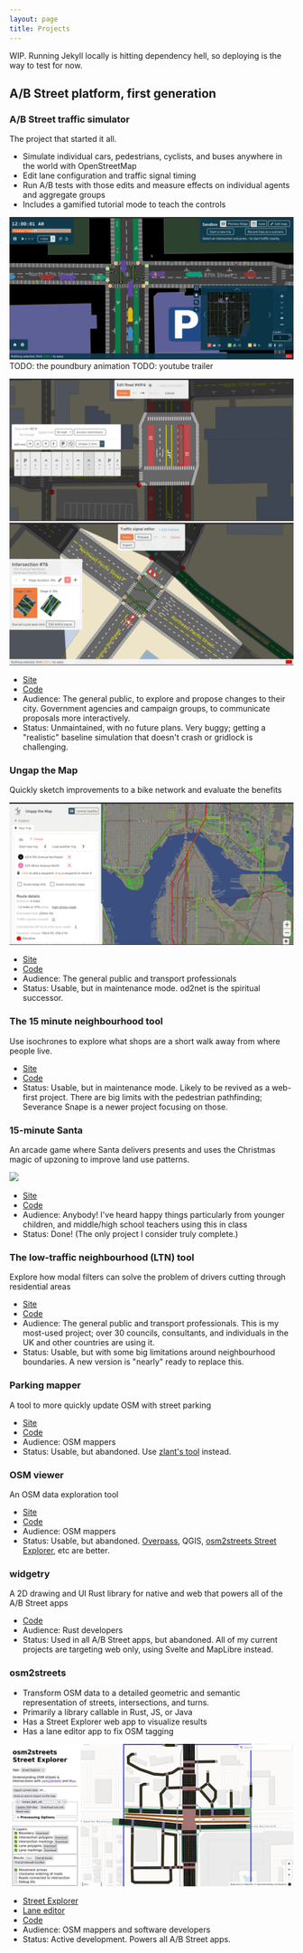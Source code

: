 ```yaml
---
layout: page
title: Projects
---
```


WIP. Running Jekyll locally is hitting dependency hell, so deploying is the way to test for now.

## A/B Street platform, first generation

### A/B Street traffic simulator

The project that started it all.

- Simulate individual cars, pedestrians, cyclists, and buses anywhere in the world with OpenStreetMap
- Edit lane configuration and traffic signal timing
- Run A/B tests with those edits and measure effects on individual agents and aggregate groups
- Includes a gamified tutorial mode to teach the controls

![](traffic_sim.gif)
TODO: the poundbury animation
TODO: youtube trailer

![](edit_roads.gif)
![](edit_signals.gif)

- [Site](https://traffic.abstreet.org)
- [Code](https://github.com/a-b-street/abstreet/tree/main/apps/game)
- Audience: The general public, to explore and propose changes to their city. Government agencies and campaign groups, to communicate proposals more interactively.
- Status: Unmaintained, with no future plans. Very buggy; getting a "realistic" baseline simulation that doesn't crash or gridlock is challenging.

### Ungap the Map

Quickly sketch improvements to a bike network and evaluate the benefits

![](ungap_the_map.gif)

- [Site](https://bike.abstreet.org)
- [Code](https://github.com/a-b-street/abstreet/tree/main/apps/game/src/ungap)
- Audience: The general public and transport professionals
- Status: Usable, but in maintenance mode. od2net is the spiritual successor.

### The 15 minute neighbourhood tool

Use isochrones to explore what shops are a short walk away from where people live.

- [Site](https://15m.abstreet.org)
- [Code](https://github.com/a-b-street/abstreet/tree/main/apps/fifteen_min)
- Status: Usable, but in maintenance mode. Likely to be revived as a web-first project. There are big limits with the pedestrian pathfinding; Severance Snape is a newer project focusing on those.

### 15-minute Santa

An arcade game where Santa delivers presents and uses the Christmas magic of upzoning to improve land use patterns.

![](santa.gif)

- [Site](https://santa.abstreet.org)
- [Code](https://github.com/a-b-street/abstreet/tree/main/apps/santa)
- Audience: Anybody! I've heard happy things particularly from younger children, and middle/high school teachers using this in class
- Status: Done! (The only project I consider truly complete.)

### The low-traffic neighbourhood (LTN) tool

Explore how modal filters can solve the problem of drivers cutting through residential areas

- [Site](https://ltn.abstreet.org)
- [Code](https://github.com/a-b-street/abstreet/tree/main/apps/ltn)
- Audience: The general public and transport professionals. This is my most-used project; over 30 councils, consultants, and individuals in the UK and other countries are using it.
- Status: Usable, but with some big limitations around neighbourhood boundaries. A new version is "nearly" ready to replace this.

### Parking mapper

A tool to more quickly update OSM with street parking

- [Site](https://a-b-street.github.io/docs/software/parking_mapper.html)
- [Code](https://github.com/a-b-street/abstreet/tree/main/apps/parking_mapper)
- Audience: OSM mappers
- Status: Usable, but abandoned. Use [zlant's tool](https://zlant.github.io/parking-lanes) instead.

### OSM viewer

An OSM data exploration tool

- [Site](https://a-b-street.github.io/docs/software/osm_viewer.html)
- [Code](https://github.com/a-b-street/abstreet/tree/main/apps/osm_viewer)
- Audience: OSM mappers
- Status: Usable, but abandoned. [Overpass](https://overpass-turbo.eu), QGIS, [osm2streets Street Explorer](https://osm2streets.org), etc are better.

### widgetry

A 2D drawing and UI Rust library for native and web that powers all of the A/B Street apps

- [Code](https://github.com/a-b-street/abstreet/tree/main/widgetry)
- Audience: Rust developers
- Status: Used in all A/B Street apps, but abandoned. All of my current projects are targeting web only, using Svelte and MapLibre instead.

### osm2streets

- Transform OSM data to a detailed geometric and semantic representation of streets, intersections, and turns.
- Primarily a library callable in Rust, JS, or Java
- Has a Street Explorer web app to visualize results
- Has a lane editor app to fix OSM tagging

![](osm2streets.png)

- [Street Explorer](https://osm2streets.org)
- [Lane editor](https://a-b-street.github.io/osm2streets/lane_editor.html)
- [Code](https://github.com/a-b-street/osm2streets)
- Audience: OSM mappers and software developers
- Status: Active development. Powers all A/B Street apps.
